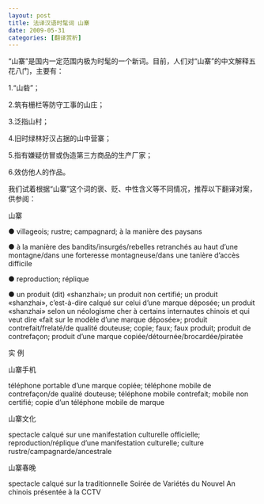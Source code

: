 ```yaml
---
layout: post
title: 法译汉语时髦词 山寨
date: 2009-05-31
categories: [翻译赏析]  
---
```


“山寨”是国内一定范围内极为时髦的一个新词。目前，人们对“山寨”的中文解释五花八门，主要有：



1.“山砦”；

2.筑有栅栏等防守工事的山庄；

3.泛指山村；

4.旧时绿林好汉占据的山中营寨；

5.指有嫌疑仿冒或伪造第三方商品的生产厂家；

6.效仿他人的作品。



我们试着根据“山寨”这个词的褒、贬、中性含义等不同情况，推荐以下翻译对案，供参阅：



山寨

● villageois; rustre; campagnard; à la manière des paysans

● à la manière des bandits/insurgés/rebelles retranchés au haut d’une montagne/dans une forteresse montagneuse/dans une tanière d’accès difficile

● reproduction; réplique

● un produit (dit) «shanzhai»; un produit non certifié; un produit «shanzhai», c’est-à-dire calqué sur celui d’une marque déposée; un produit «shanzhai» selon un néologisme cher à certains internautes chinois et qui veut dire «fait sur le modèle d’une marque déposée»; produit contrefait/frelaté/de qualité douteuse; copie; faux; faux produit; produit de contrefaçon; produit d’une marque copiée/détournée/brocardée/piratée

实 例



山寨手机

téléphone portable d’une marque copiée; téléphone mobile de contrefaçon/de qualité douteuse; téléphone mobile contrefait; mobile non certifié; copie d’un téléphone mobile de marque

山寨文化

spectacle calqué sur une manifestation culturelle officielle; reproduction/réplique d’une manifestation culturelle; culture rustre/campagnarde/ancestrale

山寨春晚

spectacle calqué sur la traditionnelle Soirée de Variétés du Nouvel An chinois présentée à la CCTV
